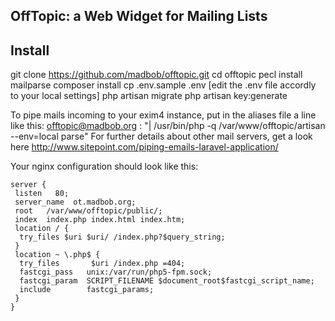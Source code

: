 ## OffTopic: a Web Widget for Mailing Lists

## Install

git clone https://github.com/madbob/offtopic.git
cd offtopic
pecl install mailparse
composer install
cp .env.sample .env
[edit the .env file accordly to your local settings]
php artisan migrate
php artisan key:generate

To pipe mails incoming to your exim4 instance, put in the aliases file a line like this:
offtopic@madbob.org : "| /usr/bin/php -q /var/www/offtopic/artisan --env=local parse"
For further details about other mail servers, get a look here
http://www.sitepoint.com/piping-emails-laravel-application/

Your nginx configuration should look like this:

    server {
     listen   80;
     server_name  ot.madbob.org;
     root   /var/www/offtopic/public/;
     index  index.php index.html index.htm;
     location / {
      try_files $uri $uri/ /index.php?$query_string;
     }
     location ~ \.php$ {
      try_files       $uri /index.php =404;
      fastcgi_pass   unix:/var/run/php5-fpm.sock;
      fastcgi_param  SCRIPT_FILENAME $document_root$fastcgi_script_name;
      include        fastcgi_params;
     }
    }
